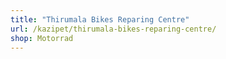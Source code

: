 ```yaml
---
title: "Thirumala Bikes Reparing Centre"
url: /kazipet/thirumala-bikes-reparing-centre/
shop: Motorrad
---
```

